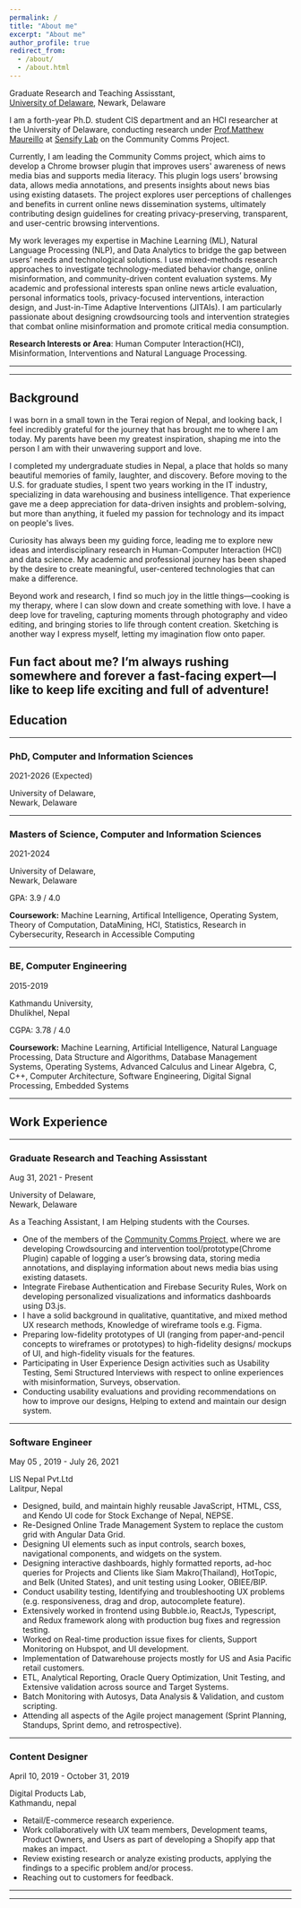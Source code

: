 ```yaml
---
permalink: /
title: "About me"
excerpt: "About me"
author_profile: true
redirect_from: 
  - /about/
  - /about.html
---
```


<!--
# Prerana Khatiwada
 -->


Graduate Research and Teaching Assisstant, <br>
[University of Delaware](https://www.udel.edu), Newark, Delaware


I am a forth-year Ph.D. student CIS department and an HCI researcher at the University of Delaware, conducting research under [Prof.Matthew Maureillo](https://www.eecis.udel.edu/~mlm/) at [Sensify Lab](https://sensifylab.cis.udel.edu/) on the Community Comms Project.

Currently, I am leading the Community Comms project, which aims to develop a Chrome browser plugin that improves users' awareness of news media bias and supports media literacy. This plugin logs users’ browsing data, allows media annotations, and presents insights about news bias using existing datasets. The project explores user perceptions of challenges and benefits in current online news dissemination systems, ultimately contributing design guidelines for creating privacy-preserving, transparent, and user-centric browsing interventions.

My work leverages my expertise in Machine Learning (ML), Natural Language Processing (NLP), and Data Analytics to bridge the gap between users’ needs and technological solutions. I use mixed-methods research approaches to investigate technology-mediated behavior change, online misinformation, and community-driven content evaluation systems. My academic and professional interests span online news article evaluation, personal informatics tools, privacy-focused interventions, interaction design, and Just-in-Time Adaptive Interventions (JITAIs). I am particularly passionate about designing crowdsourcing tools and intervention strategies that combat online misinformation and promote critical media consumption.

**Research Interests or Area**: Human Computer Interaction(HCI), Misinformation, Interventions and Natural Language Processing.

---

<!-- Get a PDF copy of my CV [here](/files/Prerana_Khatiwada_resume.pdf) -->

---
## Background
I was born in a small town in the Terai region of Nepal, and looking back, I feel incredibly grateful for the journey that has brought me to where I am today. My parents have been my greatest inspiration, shaping me into the person I am with their unwavering support and love.

I completed my undergraduate studies in Nepal, a place that holds so many beautiful memories of family, laughter, and discovery. Before moving to the U.S. for graduate studies, I spent two years working in the IT industry, specializing in data warehousing and business intelligence. That experience gave me a deep appreciation for data-driven insights and problem-solving, but more than anything, it fueled my passion for technology and its impact on people's lives.

Curiosity has always been my guiding force, leading me to explore new ideas and interdisciplinary research in Human-Computer Interaction (HCI) and data science. My academic and professional journey has been shaped by the desire to create meaningful, user-centered technologies that can make a difference.

Beyond work and research, I find so much joy in the little things—cooking is my therapy, where I can slow down and create something with love. I have a deep love for traveling, capturing moments through photography and video editing, and bringing stories to life through content creation. Sketching is another way I express myself, letting my imagination flow onto paper.

Fun fact about me? I’m always rushing somewhere and forever a fast-facing expert—I like to keep life exciting and full of adventure!
---

## Education

---

### PhD, Computer and Information Sciences

2021-2026 (Expected)

University of Delaware, <br> 
Newark, Delaware

---

### Masters of Science, Computer and Information Sciences

2021-2024

University of Delaware, <br> 
Newark, Delaware

GPA: 3.9 / 4.0

**Coursework:** Machine Learning, Artifical Intelligence, Operating System, Theory of Computation, DataMining, HCI, Statistics, Research in Cybersecurity, Research in Accessible Computing

---
### BE, Computer Engineering

2015-2019

Kathmandu University, <br> 
Dhulikhel, Nepal

CGPA: 3.78 / 4.0

**Coursework:** Machine Learning, Artificial Intelligence, Natural Language Processing, Data Structure and Algorithms,
Database Management Systems, Operating Systems, Advanced Calculus and Linear Algebra, C, C++, Computer Architecture,
Software Engineering, Digital Signal Processing, Embedded Systems

---

## Work Experience

---
### Graduate Research and Teaching Assisstant

Aug 31, 2021 - Present 

University of Delaware, <br> 
Newark, Delaware

As a Teaching Assistant, I am Helping students with the Courses.


- One of the members of the [Community Comms Project,](https://sensifylab.cis.udel.edu/) where we are developing Crowdsourcing and intervention tool/prototype(Chrome Plugin) capable of logging a user’s browsing data, storing media annotations, and displaying information about news media bias using existing datasets.
- Integrate Firebase Authentication and Firebase Security Rules, Work on developing personalized visualizations
and informatics dashboards using D3.js.
- I have a solid background in qualitative, quantitative, and mixed method UX research methods, Knowledge of wireframe tools
e.g. Figma.
- Preparing low-fidelity prototypes of UI (ranging from paper-and-pencil concepts to wireframes or prototypes) to
high-fidelity designs/ mockups of UI, and high-fidelity visuals for the features.
- Participating in User Experience Design activities such as Usability Testing, Semi Structured Interviews with
respect to online experiences with misinformation, Surveys, observation.
- Conducting usability evaluations and providing recommendations on how to improve our designs, Helping to
extend and maintain our design system.

---
### Software Engineer

May 05 , 2019 - July 26, 2021

LIS Nepal Pvt.Ltd <br>
Lalitpur, Nepal
 
- Designed, build, and maintain highly reusable JavaScript, HTML, CSS, and Kendo UI code for Stock Exchange
of Nepal, NEPSE.
- Re-Designed Online Trade Management System to replace the custom grid with Angular Data Grid.
- Designing UI elements such as input controls, search boxes, navigational components, and widgets on the system.
- Designing interactive dashboards, highly formatted reports, ad-hoc queries for Projects and Clients like Siam
Makro(Thailand), HotTopic, and Belk (United States), and unit testing using Looker, OBIEE/BIP.
- Conduct usability testing, Identifying and troubleshooting UX problems (e.g. responsiveness, drag and drop,
autocomplete feature).
- Extensively worked in frontend using Bubble.io, ReactJs, Typescript, and Redux framework along with
production bug fixes and regression testing.
- Worked on Real-time production issue fixes for clients, Support Monitoring on Hubspot, and UI development.
- Implementation of Datwarehouse projects mostly for US and Asia Pacific retail customers.
- ETL, Analytical Reporting, Oracle Query Optimization, Unit Testing, and Extensive validation across source
and Target Systems.
- Batch Monitoring with Autosys, Data Analysis & Validation, and custom scripting.
- Attending all aspects of the Agile project management (Sprint Planning, Standups, Sprint demo, and
retrospective).

---

### Content Designer

 April 10, 2019 - October 31, 2019

Digital Products Lab, <br> 
Kathmandu, nepal

- Retail/E-commerce research experience.
- Work collaboratively with UX team members, Development teams, Product Owners, and Users as part of
developing a Shopify app that makes an impact.
- Review existing research or analyze existing products, applying the findings to a specific problem and/or process.
- Reaching out to customers for feedback.

---



<!-- ## Additional Experiences and Certifications:
 -->

---
